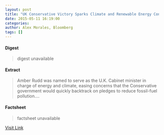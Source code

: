 ```yaml
---
layout: post
title: "UK Conservative Victory Sparks Climate and Renewable Energy Concerns"
date: 2015-05-11 16:19:00
categories: 
author: Alex Morales, Bloomberg
tags: []
---
```



#### Digest
>digest unavailable

#### Extract
>Amber Rudd was named to serve as the U.K. Cabinet minister in charge of energy and climate, easing concerns that the Conservative government would quickly backtrack on pledges to reduce fossil-fuel pollution....

#### Factsheet
>factsheet unavailable

[Visit Link](http://www.renewableenergyworld.com/rea/news/article/2015/05/uk-conservative-victory-sparks-climate-and-renewable-energy-concerns?cmpid=rss)


